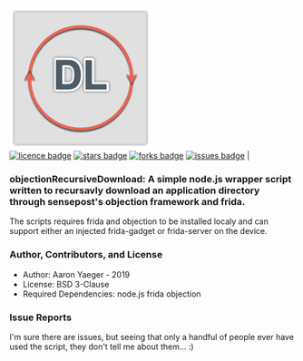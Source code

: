 
![objectionRecursiveDownloadLogo](https://github.com/Yaeger/objectionRecursiveDownload/blob/master/images/objectionRecursiveDownload.png) 
<br> 
[![licence badge]][licence] 
[![stars badge]][stars] 
[![forks badge]][forks] 
[![issues badge]][issues] |

[licence badge]:https://img.shields.io/badge/license-New%20BSD-blue.svg
[stars badge]:https://img.shields.io/github/stars/Yeager/objectionRecursiveDownload.svg
[forks badge]:https://img.shields.io/github/forks/NetSPI/objectionRecursiveDownload.svg
[issues badge]:https://img.shields.io/github/issues/Yaeger/objectionRecursiveDownload.svg

[licence]:https://github.com/Yaeger/objectionRecursiveDownload/blob/master/LICENSE
[stars]:https://github.com/Yaeger/objectionRecursiveDownload/stargazers
[forks]:https://github.com/Yaeger/objectionRecursiveDownload/network
[issues]:https://github.com/Yaeger/objectionRecursiveDownload/issues

### objectionRecursiveDownload: A simple node.js wrapper script written to recursavly download an application directory through sensepost's objection framework and frida.

The scripts requires frida and objection to be installed localy and can support either an injected frida-gadget or frida-server on the device. 

### Author, Contributors, and License
* Author: Aaron Yaeger - 2019
* License: BSD 3-Clause
* Required Dependencies: node.js frida objection

### Issue Reports

I'm sure there are issues, but seeing that only a handful of people ever have used the script, they don't tell me about them... :)
